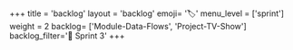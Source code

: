 +++
title = 'backlog'
layout = 'backlog'
emoji= '🏷️'
menu_level = ['sprint']
weight = 2
backlog= ['Module-Data-Flows', 'Project-TV-Show']
backlog_filter='📅 Sprint 3'
+++
